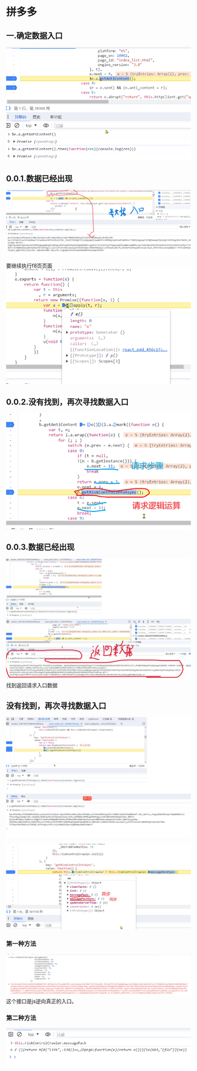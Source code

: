 
# 拼多多

## 一.确定数据入口
![输入图片说明](/imgs/2023-12-27/vO4e28LkpSqG9PXG.png)

## 0.0.1.数据已经出现
![输入图片说明](/imgs/2023-12-27/xSnVc3GI2KEUqS73.png)

要继续执行f8页页面
![输入图片说明](/imgs/2023-12-27/GO6OiZugYchvr4L7.png)


## 0.0.2.没有找到，再次寻找数据入口
![输入图片说明](/imgs/2023-12-27/CFF2PgSgb8jRiG93.png)

## 0.0.3.数据已经出现
![输入图片说明](/imgs/2023-12-27/OLxypJDkpBXMvDCW.jpeg)
找到返回请求入口数据


## 没有找到，再次寻找数据入口
![输入图片说明](/imgs/2023-12-27/X3kEUHNyn4pOBIa0.jpeg)

![输入图片说明](/imgs/2023-12-27/BVjvyMIGO8Rrt6Of.png)
### 第一种方法
![输入图片说明](/imgs/2023-12-27/gaamgMj5Q6iOgXMo.png)
这个接口是js逆向真正的入口。

### 第二种方法
![输入图片说明](/imgs/2023-12-29/0WAWNRR2KJCP9qcf.png)



<!--stackedit_data:
eyJkaXNjdXNzaW9ucyI6eyJCRkFSOTVyMHBvaVV3bnRRIjp7In
N0YXJ0IjoyMjAsImVuZCI6MjIwLCJ0ZXh0Ijoic3dpdGNoIn19
LCJjb21tZW50cyI6eyJLQ3N3YmxvM0kxcVVVbDZGIjp7ImRpc2
N1c3Npb25JZCI6IkJGQVI5NXIwcG9pVXdudFEiLCJzdWIiOiJn
aDoxMTI1MzExOTgiLCJ0ZXh0Ijoic3dpdGNo55So5rOVIiwiY3
JlYXRlZCI6MTcwMzY1MzIyNjQwNX19LCJoaXN0b3J5IjpbMjA3
NTkxNzA2MiwxODM2MjU0NjM2LDExNzEzMDE1ODQsMTI2Mzk2Mz
MzOSwxMjQyMDQ5NTExLDE1OTYzMTg3ODAsMzE0ODI4Nzc1LC0x
ODQ2NzMwMjQyLDY4NDI5OTQxMCwtMTIxMTY3NTcyNCwtNjUxNT
Q3Mzg5LC02ODM4Njg3MTgsODA5NTk1MDUwLC0xMjM5NTgxMjUx
LC0yMTQ1Mzc5ODQ2LDIxMzI4NDEyOTUsMTk5MzExNTY1Niw4MD
Q3OTE1MCwtNzg0NTQ5NTgwLDgxODUyNTg0MF19
-->